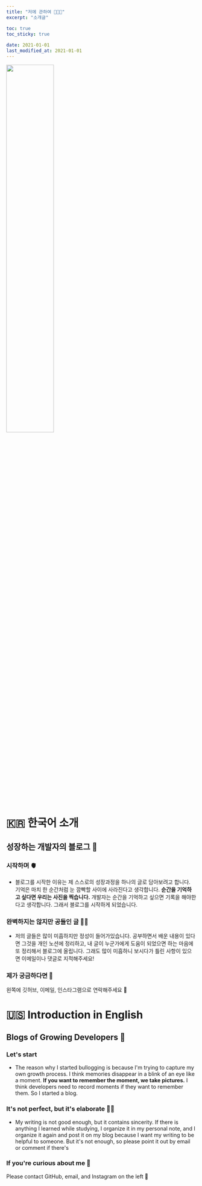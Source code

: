 ```yaml
---
title: "저에 관하여 👨🏻‍💻"
excerpt: "소개글"

toc: true
toc_sticky: true
 
date: 2021-01-01
last_modified_at: 2021-01-01
---
```


<img src = "https://user-images.githubusercontent.com/75519839/173583830-9c455fd3-d5da-490c-abc2-385263324ad6.jpg" width ="50%" height = "50%">

# 🇰🇷 한국어 소개

## 성장하는 개발자의 블로그 🌸

### 시작하며 🫀
- 블로그를 시작한 이유는 제 스스로의 성장과정을 하나의 글로 담아보려고 합니다. 기억은 마치 한 순간처럼 눈 깜빡할 사이에 사라진다고 생각합니다. **순간을 기억하고 싶다면 우리는 사진을 찍습니다.** 개발자는 순간을 기억하고 싶으면 기록을 해야한다고 생각합니다. 그래서 블로그를 시작하게 되었습니다.


### 완벽하지는 않지만 공들인 글 🙏🏻
- 저의 글들은 많이 미흡하지만 정성이 들어가있습니다. 공부하면서 배운 내용이 있다면 그것을 개인 노션에 정리하고, 내 글이 누군가에게 도움이 되었으면 하는 마음에 또 정리해서 블로그에 올립니다. 그래도 많이 미흡하니 보시다가 틀린 사항이 있으면 이메일이나 댓글로 지적해주세요!

### 제가 궁금하다면 👀
왼쪽에 깃허브, 이메일, 인스타그램으로 연락해주세요 👋

# 🇺🇸 Introduction in English

## Blogs of Growing Developers 🌸

### Let's start
- The reason why I started bullogging is because I'm trying to capture my own growth process. I think memories disappear in a blink of an eye like a moment. **If you want to remember the moment, we take pictures.** I think developers need to record moments if they want to remember them. So I started a blog.


### It's not perfect, but it's elaborate 🙏🏻
- My writing is not good enough, but it contains sincerity. If there is anything I learned while studying, I organize it in my personal note, and I organize it again and post it on my blog because I want my writing to be helpful to someone. But it's not enough, so please point it out by email or comment if there's

### If you're curious about me 👀
Please contact GitHub, email, and Instagram on the left 👋